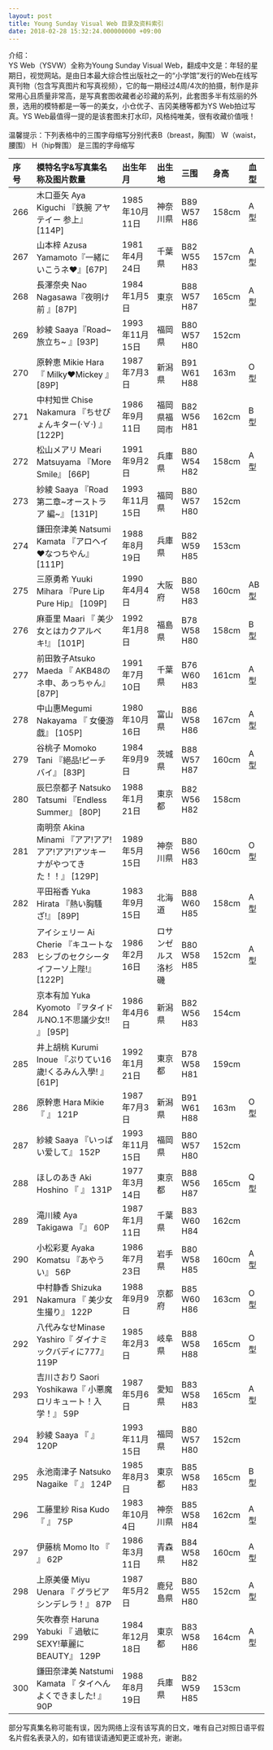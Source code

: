 ```yaml
---
layout: post
title: Young Sunday Visual Web 目录及资料索引
date: 2018-02-28 15:32:24.000000000 +09:00
---
```


介绍：<br>
YS Web（YSVW）全称为Young Sunday Visual Web，翻成中文是：年轻的星期日，视觉网站。是由日本最大综合性出版社之一的“小学馆”发行的Web在线写真刊物（包含写真图片和写真视频），它的每一期经过4周/4次的拍摄，制作是非常用心且质量非常高，是写真套图收藏者必珍藏的系列，此套图多半有炫丽的外景，选用的模特都是一等一的美女，小仓优子、吉冈美穗等都为YS Web拍过写真。YS Web最值得一提的是该套图未打水印，风格纯唯美，很有收藏价值哦！
<br>
<br>
温馨提示：下列表格中的三围字母缩写分别代表B（breast，胸围） W（waist，腰围） H（hip臀围） 是三围的字母缩写   

| 序号 | 模特名字&写真集名称及图片数量 | 出生年月|出生地 |三围 |身高 | 血型 |
|:-------------|:-----|:-----|:-----|:-----|:-----|:-----|
|266| 木口亜矢 Aya Kiguchi 『鉄腕 アヤテイー 参上』[114P]|1985年10月11日|神奈川県| B89 W57 H86|158cm|A型|
|267| 山本梓 Azusa Yamamoto『一緒にいこうネ❤』[67P]|1981年4月24日|千葉県| B82 W55 H83|157cm|A型|
|268| 長澤奈央  Nao Nagasawa『夜明け前   』[87P]|1984年1月5日|東京| B88 W57 H87|165cm|A型|
|269| 紗綾 Saaya『Road~旅立ち~   』[93P]|1993年11月15日|福岡県| B80 W57 H80|152cm||
|270| 原幹恵 Mikie Hara 『   Milky❤Mickey   』[89P]|1987年7月3日|新潟県| B91 W61 H88|163m|O型|
|271| 中村知世 Chise Nakamura 『ちせぴょんキター(·∀·)  』 [122P]|1986年9月11日|福岡県福岡市| B82 W56 H81|162cm|B型|
|272| 松山メアリ Meari Matsuyama 『More Smile』       [66P]|1991年9月2日|兵庫県| B80 W54 H82|158cm|A型|
|273| 紗綾 Saaya  『Road 第二章~オーストラア 編~』   [131P]|1993年11月15日|福岡県| B80 W57 H80|152cm||
|274| 鎌田奈津美 Natsumi Kamata 『アロヘイ❤なつちやん』      [111P]|1988年8月19日|兵庫県| B82 W59 H85|153cm| |
|275| 三原勇希 Yuuki Mihara 『Pure Lip Pure Hip』      [109P]|1990年4月4日|大阪府 | B80 W58 H83|160cm|AB型|
|276| 麻亜里 Maari 『  美少女とはカクアルベキ!』   [101P]|1992年1月8日|福島県| B78 W58 H80|158cm|B型|
|277| 前田敦子Atsuko Maeda 『   AKB48のネ申、あっちゃん』   [87P] |1991年7月10日|千葉県| B76 W60 H83|161cm|A型|
|278| 中山惠Megumi Nakayama 『   女優游戯』   [105P]|1980年10月16日|富山県| B86 W58 H86|167cm|A型|
|279|谷桃子 Momoko Tani 『絕品!ピーチバイ』    [83P]|1984年9月9日|茨城県| B88 W57 H87|160cm|A型|
|280|辰巳奈都子 Natsuko Tatsumi 『Endless Summer』       [80P]|1988年1月21日|東京都| B82 W56 H82|158cm||
|281|南明奈 Akina Minami 『アア!アア!アア!アア!アツキーナがやつてきた！！』 [129P]|1989年5月15日|神奈川県| B80 W56 H83|160cm|O型|
|282|平田裕香 Yuka Hirata 『熱い胸騷ざ!』      [89P]|1983年9月15日|北海道| B88 W60 H85|158cm|A型|
|283|アイシェリー Ai Cherie 『キユートなヒシブのセクシータイフーソ上陛!』     [122P]|1986年2月16日|ロサンゼルス洛杉磯| B80 W58 H85|152cm|A型|
|284|京本有加 Yuka Kyomoto  『ヲタイドルNO.1不思議少女!! 』   [95P]|1986年4月6日|新潟県| B82 W56 H83|154cm||
|285|井上胡桃 Kurumi Inoue  『ぷりてい16歲!くるみん入學! 』     [61P]|1992年1月21日|東京都| B78 W58 H81|159cm||
|286| 原幹恵 Hara Mikie 『 』  121P|1987年7月3日|新潟県| B91 W61 H88|163m|O型|
|287| 紗綾 Saaya 『いっぱい爱して』   152P|1993年11月15日|福岡県| B80 W57 H80|152cm||
|288|ほしのあき Aki Hoshino 『 』      131P|1977年3月14日|東京都| B88 W56 H87|165cm|Q型|
|289|滝川綾 Aya Takigawa 『』      60P|1987年1月11日|千葉県| B83 W60 H84|162cm||
|290|小松彩夏 Ayaka Komatsu 『あやうい』      56P|1986年7月23日|岩手県| B80 W58 H85|160cm|A型|
|291| 中村静香 Shizuka Nakamura 『   美少女生撮り』   122P|1988年9月9日|京都府| B85 W60 H86|163cm|O型|
|292|八代みなせMinase Yashiro『    ダイナミックバディに777』   119P|1985年2月3日|岐阜県| B88 W58 H88|165cm|O型|
|293| 吉川さおり Saori Yoshikawa『   小悪魔ロリキュート！入学！』   59P|1987年5月6日|愛知県| B83 W58 H83|165cm|A型|
|294| 紗綾 Saaya 『 』  120P|1993年11月15日|福岡県| B80 W57 H80|152cm||
|295|永池南津子 Natsuko Nagaike 『 』     124P|1985年8月3日|東京都| B85 W58 H83|165cm|B型|
|296|工藤里紗 Risa Kudo 『 』     75P|1983年10月4日|神奈川県| B85 W58 H84|162cm|A型|
|297|伊藤桃 Momo Ito 『   』   62P|1986年3月11日|青森県| B84 W58 H82|160cm|A型|
|298|上原美優 Miyu Uenara 『   グラビアシンデレラ！』   87P|1987年5月2日|鹿兒島県| B80 W55 H80|152cm|A型|
|299|矢吹春奈 Haruna Yabuki 『    過敏にSEXY!華麗にBEAUTY』   129P|1984年12月18日|東京都| B83 W58 H86|164cm|A型|
|300|鎌田奈津美 Natstumi Kamata 『   タイヘんよくできました! 』  90P|1988年8月19日|兵庫県| B82 W59 H85|153cm||



部分写真集名称可能有误，因为网络上沒有该写真的日文，唯有自己对照日语平假名片假名表录入的，如有错误请通知更正或补充，谢谢。
